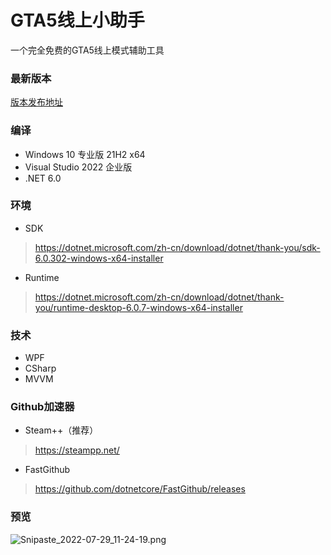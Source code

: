 # GTA5线上小助手

一个完全免费的GTA5线上模式辅助工具

### 最新版本

[版本发布地址](https://github.com/CrazyZhang666/GTA5OnlineTools/releases)  

### 编译

* Windows 10 专业版 21H2 x64  
* Visual Studio 2022 企业版  
* .NET 6.0  

### 环境

* SDK
> https://dotnet.microsoft.com/zh-cn/download/dotnet/thank-you/sdk-6.0.302-windows-x64-installer
* Runtime
> https://dotnet.microsoft.com/zh-cn/download/dotnet/thank-you/runtime-desktop-6.0.7-windows-x64-installer

### 技术

* WPF
* CSharp
* MVVM

### Github加速器

* Steam++（推荐）
> https://steampp.net/

* FastGithub
> https://github.com/dotnetcore/FastGithub/releases

### 预览

![Snipaste_2022-07-29_11-24-19.png](https://pic.rmb.bdstatic.com/bjh/3d863eae48c37132143fe0a7f9a317d9.png)
